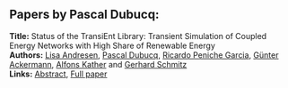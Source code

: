 <h2>Papers by Pascal Dubucq:</h2>
<p>
<b>Title:</b> Status of the TransiEnt Library: Transient Simulation of Coupled Energy Networks with High Share of Renewable Energy<br />
<b>Authors:</b> <a href="../authors/author_7.html">Lisa Andresen</a>, <a href="../authors/author_73.html">Pascal Dubucq</a>, <a href="../authors/author_232.html">Ricardo Peniche Garcia</a>, <a href="../authors/author_0.html">Günter Ackermann</a>, <a href="../authors/author_154.html">Alfons Kather</a> and <a href="../authors/author_272.html">Gerhard Schmitz</a><br />
<b>Links:</b> <a href="../abstracts/abstract_75.pdf">Abstract</a>, <a href="../submissions/ecp15118695_AndresenDubucqPenichegarciaAckermannKatherSchmitz.pdf">Full paper</a>
</p>